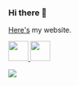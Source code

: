 ### Hi there 👋

<!-- 
```bash
 __          ___           _     _              _         _            _               ___  
 \ \        / / |         | |   | |            | |       | |          | |             |__ \ 
  \ \  /\  / /| |__   __ _| |_  | |_ ___     __| | ___   | |_ ___   __| | __ _ _   _     ) |
   \ \/  \/ / | '_ \ / _` | __| | __/ _ \   / _` |/ _ \  | __/ _ \ / _` |/ _` | | | |   / / 
    \  /\  /  | | | | (_| | |_  | || (_) | | (_| | (_) | | || (_) | (_| | (_| | |_| |  |_|  
     \/  \/   |_| |_|\__,_|\__|  \__\___/   \__,_|\___/   \__\___/ \__,_|\__,_|\__, |  (_)  
                                                                                __/ |       
                                                                               |___/        
``` -->
[Here's](https://abhishekshree.xyz/) my website.
<br>
<!-- <div>
<table>
  <tr>
    <th>
    <img src="https://github-readme-stats.vercel.app/api?username=abhishekshree&show_icons=true&hide_border=true&border_radius=0&count_private=true&theme=radical" />
    </th>
  </tr>
</table>
</div>
<br /> -->
<div>
 <div>
  <a href="https://dev.to/abhishekshree" target="_blank">
  <img src = "https://res.cloudinary.com/practicaldev/image/fetch/s--ipK3ZYfm--/c_limit,f_auto,fl_progressive,q_80,w_375/https://dev-to-uploads.s3.amazonaws.com/uploads/badge/badge_image/80/hacktoberfest2020-badge_2.png" width=40 height=40>
  </a>
  <a href="https://dev.to/abhishekshree" target="_blank">
  <img src = "https://res.cloudinary.com/practicaldev/image/fetch/s--cm4PWdMq--/c_limit,f_auto,fl_progressive,q_80,w_375/https://dev-to-uploads.s3.amazonaws.com/uploads/badge/badge_image/131/hacktoberfest-2021-badge.png" width=40 height=40>
  </a>
 </div>
 <div>
  
 ![](https://komarev.com/ghpvc/?username=abhishekshree&color=green&style=flat-square&label=Visitors)
<!-- https://profile-counter.glitch.me/abhishekshree/count.svg   -->
 </div>
</div>
